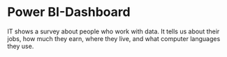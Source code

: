 # Power BI-Dashboard
IT shows a survey about people who work with data. It tells us about their jobs, how much they earn, where they live, and what computer languages they use.
